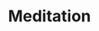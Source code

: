 ---
title: Meditation
crosslinks:
- TheMindIlluminated
- streamentry
- Buddhism
- AskReddit
- Mindfulness
- awakened
- NaturalHigh
- nondirective
- zen
- autotldr
- kundalini
- AstralProjection
- Stoicism
- TargetedEnergyWeapons
- taoism
- spirituality
- samharris
- theXeffect
- cuttingmachinery
- YogaNidra
---